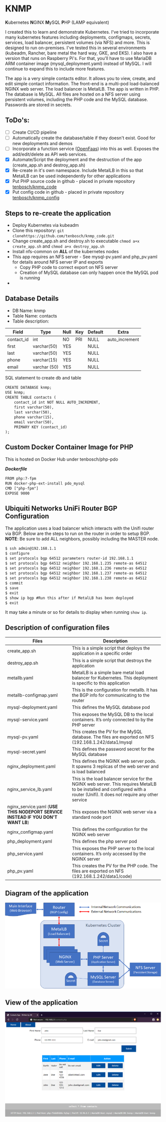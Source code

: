 # KNMP
**K**ubernetes **N**GINX **M**ySQL **P**HP (LAMP equivalent)

I created this to learn and demonstrate Kubernetes. I've tried to incorporate many kubernetes features including deployments, configmaps, secrets, services, load balancer, persistent volumes (via NFS) and more.  This is designed to run on-premises.  I've tested this in several environments (kubeadm, Rancher, bare metal the hard way, GKE, and EKS).  I also have a version that runs on Raspberry Pi's.  For that, you'll have to use MariaDB ARM container image (mysql_deployment.yaml) instead of MySQL.  I will continue to expand this to include more features.

The app is a very simple contacts editor. It allows you to view, create, and edit simple contact information. The front-end is a multi-pod load-balanced NGINX web server. The load balancer is MetalLB. The app is written in PHP. The database is MySQL. All files are hosted on a NFS server using persistent volumes, including the PHP code and the MySQL database. Passwords are stored in secrets.

## ToDo's:
- [ ] Create CI/CD pipeline
- [ ] Automatically create the database/table if they doesn't exist.  Good for new deployments and demos
- [ ] Incorporate a function service ([OpenFaas](https://github.com/openfaas/faas)) into this as well.  Exposes the add/edit/delete as API web services.
- [x] Automate/Script the deployment and the destruction of the app (create_app.sh and destroy_app.sh)
- [x] Re-create in it's own namespace. Include MetalLB in this so that MetalLB can be used independently for other applications
- [x] Put PHP source code in github - placed in private repository [tenbosch/knmp_code](https://github.com/tenbosch/knmp_code)
- [x] Put config code in github - placed in private repository [tenbosch/knmp_config](https://github.com/tenbosch/knmp_config)

## Steps to re-create the application
- Deploy Kubernetes via kubeadm
- Clone this repository: ```git clonehttps://github.com/tenbosch/knmp_code.git```
- Change create_app.sh and destroy.sh to executable ```chmod a+x create_app.sh``` and ```chmod a+x destroy_app.sh```
- Install nfs-common on **ALL** of the kubernetes nodes
- This app requires an NFS server - See mysql-pv.yaml and php_pv.yaml for details around NFS server IP and exports
  - Copy PHP code to correct export on NFS server
  - Creation of MySQL database can only happen once the MySQL pod is running
- 

## Database Details
- DB Name: knmp
- Table Name: contacts
- Table description:

| Field | Type | Null | Key | Default | Extra |
|--|--|--|--|--|--|
| contact_id | int | NO | PRI | NULL | auto_increment |
| first | varchar(50) | YES | | NULL |
| last | varchar(50) | YES | | NULL |
| phone | varchar(15) | YES | | NULL |
| email | varchar (50) | YES | | NULL |


SQL statement to create db and table
```
CREATE DATABASE knmp;
USE knmp;
CREATE TABLE contacts (
    contact_id int NOT NULL AUTO_INCREMENT,
    first varchar(50),
    last varchar(50),
    phone varchar(15),
    email varchar(50),
    PRIMARY KEY (contact_id)
);
```

## Custom Docker Container Image for PHP 
This is hosted on Docker Hub under tenbosch/php-pdo

***Dockerfile***
```
FROM php:7-fpm
RUN docker-php-ext-install pdo_mysql
CMD ["php-fpm"]
EXPOSE 9000
```

## Ubiquiti Networks UniFi Router BGP Configuration
The application uses a load balancer which interacts with the Unifi router via BGP.  Below are the steps to run on the router in order to setup BGP. 
**NOTE**: Be sure to add ALL neighbors, possibly including the MASTER node.
```
$ ssh admin@192.168.1.1
$ configure
$ set protocols bgp 64512 parameters router-id 192.168.1.1
$ set protocols bgp 64512 neighbor 192.168.1.235 remote-as 64512
$ set protocols bgp 64512 neighbor 192.168.1.236 remote-as 64512
$ set protocols bgp 64512 neighbor 192.168.1.237 remote-as 64512
$ set protocols bgp 64512 neighbor 192.168.1.238 remote-as 64512
$ commit
$ save
$ exit
$ show ip bgp #Run this after if MetalLB has been deployed
$ exit
```
It may take a minute or so for details to display when running ```show ip```.

## Description of configuration files

| Files | Description |
|--|--|
| create_app.sh | This is a simple script that deploys the application in a specific order |
| destroy_app.sh | This is a simple script that destroys the application |
| metallb.yaml | MetalLB is a simple bare metal load balancer for Kubernetes.  This deployment is specific to this application |
| metallb-configmap.yaml | This is the configuration for metallb.  It has the BGP info for communicating to the router |
| mysql-deployment.yaml | This defines the MySQL database pod |
| mysql-service.yaml | This exposes the MySQL DB to the local containers.  It’s only connected to by the PHP server |
| mysql-pv.yaml | This creates the PV for the MySQL database.  The files are exported on NFS (192.168.1.242/data1/mysql |
| mysql-secret.yaml | This defines the password secret for the MySQL database |
| nginx_deployment.yaml | This defines the NGINX web server pods.  It spawns 3 replicas of the web server and is load balanced |
| nginx_service_lb.yaml | This is the load balancer service for the NGINX web server.  This requires MetalLB to be installed and configured with a router (Unifi).  It does not require any other service |
| nginx_service.yaml (**USE THIS NODEPORT SERVICE INSTEAD IF YOU DON'T WANT LB**) | This exposes the NGINX web server via a standard node port |
| nginx_configmap.yaml | This defines the configuration for the NGINX web server |
| php_deployment.yaml | This defines the php server pod |
| php_service.yaml | This exposes the PHP server to the local containers.  It’s only accessed by the NGINX server |
| php_pv.yaml | This creates the PV for the PHP code.  The files are exported on NFS (192.168.1.242/data1/code) |

## Diagram of the application
![Application Diagram](diagram.png)

## View of the application
![Application View](appview.png)
